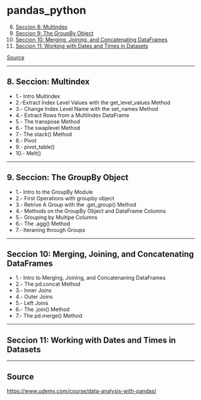 # pandas_python


8. [Seccion 8: Multindex ](#schema8)
9. [Seccion 9: The GroupBy Object](#schema9)
10. [Seccion 10: Merging, Joining, and Concatenating DataFrames](#schema10)
11. [Seccion 11: Working with Dates and Times in Datasets](#schema11)

[Source](schemars)




<hr>

<a name="schema8"></a>

## 8. Seccion: Multindex
- 1.- Intro Multindex
- 2.-Extract Index Level Values with the get_level_values Method
- 3.- Change Index Level Name with the set_names Method
- 4.- Extract Rows from a MultiIndex DataFrame
- 5.- The transpose Method
- 6.- The swaplevel Method
- 7.- The stack() Method
- 8.- Pivot
- 9.- pivot_table()
- 10.- Melt()


<hr>

<a name="schema9"></a>

## 9. Seccion: The GroupBy Object

- 1.- Intro to the GroupBy Module
- 2.- First Operations with groupby object
- 3.- Retrive A Group with the .get_group() Method
- 4.- Methods on the GroupBy Object and DataFrame Columns
- 5.- Grouping by Multipe Columns
- 6.- The .agg() Method
- 7.- Iteraning through Groups

<hr>

<a name="schema10"></a>

## Seccion 10: Merging, Joining, and Concatenating DataFrames

- 1.- Intro to Merging, Joining, and Concatenaning DataFrames
- 2.- The pd.concat Method
- 3.- Inner Joins
- 4.- Outer Joins
- 5.- Left Joins
- 6.- The .join() Method
- 7.- The pd.merge() Method

<hr>

<a name="schema11"></a>

## Seccion 11: Working with Dates and Times in Datasets


<hr>

<a name="schemars"></a>

## Source
https://www.udemy.com/course/data-analysis-with-pandas/